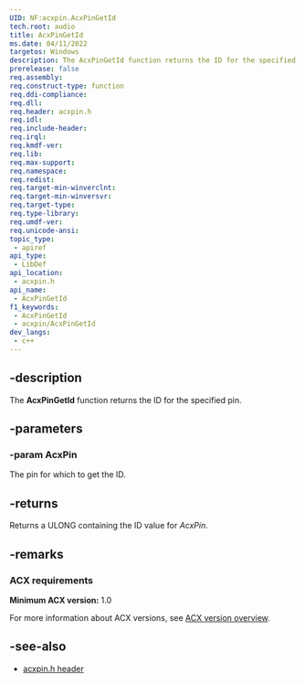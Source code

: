 ```yaml
---
UID: NF:acxpin.AcxPinGetId
tech.root: audio
title: AcxPinGetId
ms.date: 04/11/2022
targetos: Windows
description: The AcxPinGetId function returns the ID for the specified pin.
prerelease: false
req.assembly: 
req.construct-type: function
req.ddi-compliance: 
req.dll: 
req.header: acxpin.h
req.idl: 
req.include-header: 
req.irql: 
req.kmdf-ver: 
req.lib: 
req.max-support: 
req.namespace: 
req.redist: 
req.target-min-winverclnt: 
req.target-min-winversvr: 
req.target-type: 
req.type-library: 
req.umdf-ver: 
req.unicode-ansi: 
topic_type:
 - apiref
api_type:
 - LibDef
api_location:
 - acxpin.h
api_name:
 - AcxPinGetId
f1_keywords:
 - AcxPinGetId
 - acxpin/AcxPinGetId
dev_langs:
 - c++
---
```


## -description

The **AcxPinGetId** function returns the ID for the specified pin.

## -parameters

### -param AcxPin

The pin for which to get the ID.

## -returns

Returns a ULONG containing the ID value for *AcxPin*.

## -remarks

### ACX requirements

**Minimum ACX version:** 1.0

For more information about ACX versions, see [ACX version overview](/windows-hardware/drivers/audio/acx-version-overview).

## -see-also

- [acxpin.h header](index.md)


